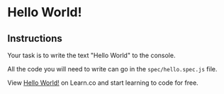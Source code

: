 

# Hello World!

## Instructions

Your task is to  write the text "Hello World" to the console.

All the code you will need to write can go in the `spec/hello.spec.js` file.

<p data-visibility='hidden'>View <a href='https://learn.co/lessons/js-hello-world' title='Hello World!'>Hello World!</a> on Learn.co and start learning to code for free.</p>
